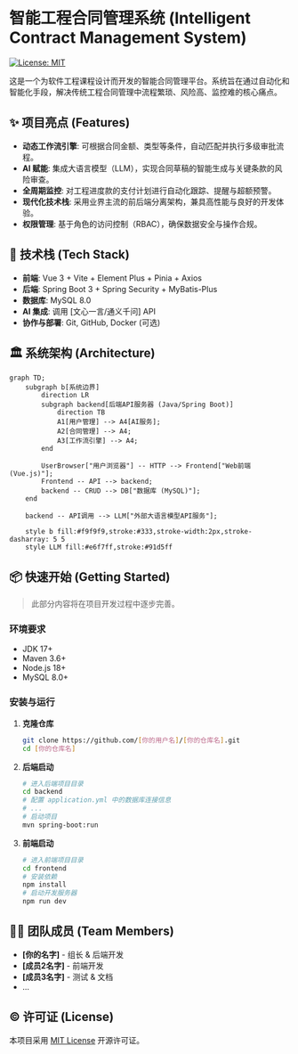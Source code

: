 # 智能工程合同管理系统 (Intelligent Contract Management System)

[![License: MIT](https://img.shields.io/badge/License-MIT-yellow.svg)](https://opensource.org/licenses/MIT)

这是一个为软件工程课程设计而开发的智能合同管理平台。系统旨在通过自动化和智能化手段，解决传统工程合同管理中流程繁琐、风险高、监控难的核心痛点。

## ✨ 项目亮点 (Features)

*   **动态工作流引擎**: 可根据合同金额、类型等条件，自动匹配并执行多级审批流程。
*   **AI 赋能**: 集成大语言模型（LLM），实现合同草稿的智能生成与关键条款的风险审查。
*   **全周期监控**: 对工程进度款的支付计划进行自动化跟踪、提醒与超额预警。
*   **现代化技术栈**: 采用业界主流的前后端分离架构，兼具高性能与良好的开发体验。
*   **权限管理**: 基于角色的访问控制（RBAC），确保数据安全与操作合规。

## 🚀 技术栈 (Tech Stack)

*   **前端**: Vue 3 + Vite + Element Plus + Pinia + Axios
*   **后端**: Spring Boot 3 + Spring Security + MyBatis-Plus
*   **数据库**: MySQL 8.0
*   **AI 集成**: 调用 [文心一言/通义千问] API
*   **协作与部署**: Git, GitHub, Docker (可选)

## 🏛️ 系统架构 (Architecture)

```mermaid
graph TD;
    subgraph b[系统边界]
        direction LR
        subgraph backend[后端API服务器 (Java/Spring Boot)]
            direction TB
            A1[用户管理] --> A4[AI服务];
            A2[合同管理] --> A4;
            A3[工作流引擎] --> A4;
        end
        
        UserBrowser["用户浏览器"] -- HTTP --> Frontend["Web前端 (Vue.js)"];
        Frontend -- API --> backend;
        backend -- CRUD --> DB["数据库 (MySQL)"];
    end

    backend -- API调用 --> LLM["外部大语言模型API服务"];
    
    style b fill:#f9f9f9,stroke:#333,stroke-width:2px,stroke-dasharray: 5 5
    style LLM fill:#e6f7ff,stroke:#91d5ff
```

## 📦 快速开始 (Getting Started)

> 此部分内容将在项目开发过程中逐步完善。

### 环境要求

*   JDK 17+
*   Maven 3.6+
*   Node.js 18+
*   MySQL 8.0+

### 安装与运行

1.  **克隆仓库**
    ```bash
    git clone https://github.com/[你的用户名]/[你的仓库名].git
    cd [你的仓库名]
    ```

2.  **后端启动**
    ```bash
    # 进入后端项目目录
    cd backend
    # 配置 application.yml 中的数据库连接信息
    # ...
    # 启动项目
    mvn spring-boot:run
    ```

3.  **前端启动**
    ```bash
    # 进入前端项目目录
    cd frontend
    # 安装依赖
    npm install
    # 启动开发服务器
    npm run dev
    ```

## 🧑‍💻 团队成员 (Team Members)

*   **[你的名字]** - 组长 & 后端开发
*   **[成员2名字]** - 前端开发
*   **[成员3名字]** - 测试 & 文档
*   ...

## ©️ 许可证 (License)

本项目采用 [MIT License](LICENSE) 开源许可证。
